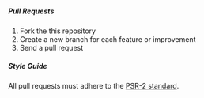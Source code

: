 ##### Pull Requests
1. Fork the this repository
2. Create a new branch for each feature or improvement
3. Send a pull request

##### Style Guide
All pull requests must adhere to the [PSR-2 standard](https://github.com/php-fig/fig-standards/blob/master/accepted/PSR-2-coding-style-guide.md).
